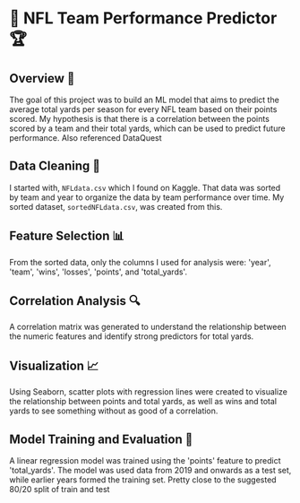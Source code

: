 # 🏈 NFL Team Performance Predictor 🏆

## Overview 🌟

The goal of this project was to build an ML model that aims to predict the average total yards per season for every NFL team based on their points scored. My hypothesis is that there is a  correlation between the points scored by a team and their total yards, which can be used to predict future performance. Also referenced DataQuest

## Data Cleaning 🧹

I started with, `NFLdata.csv` which I found on Kaggle. That data was sorted by team and year to organize the data by team performance over time. My sorted dataset, `sortedNFLdata.csv`, was created from this.

## Feature Selection 📊

From the sorted data, only the columns I used for analysis were: 'year', 'team', 'wins', 'losses', 'points', and 'total_yards'.

## Correlation Analysis 🔍

A correlation matrix was generated to understand the relationship between the numeric features and identify strong predictors for total yards.

## Visualization 📈

Using Seaborn, scatter plots with regression lines were created to visualize the relationship between points and total yards, as well as wins and total yards to see something without as good of a correlation.

## Model Training and Evaluation 🚀

A linear regression model was trained using the 'points' feature to predict 'total_yards'. The model was used data from 2019 and onwards as a test set, while earlier years formed the training set. Pretty close to the suggested 80/20 split of train and test
